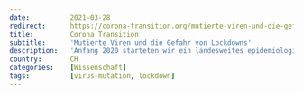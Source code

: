 ```yaml
---
date:          2021-03-28
redirect:      https://corona-transition.org/mutierte-viren-und-die-gefahr-von-lockdowns
title:         Corona Transition
subtitle:      'Mutierte Viren und die Gefahr von Lockdowns'
description:   'Anfang 2020 starteten wir ein landesweites epidemiologisches Experiment mit dem Ziel, die Sterblichkeitsrate des neuartigen SARS-CoV-2-Virus zu (...)'
country:       CH
categories:    [Wissenschaft]
tags:          [virus-mutation, lockdown]
---
```

